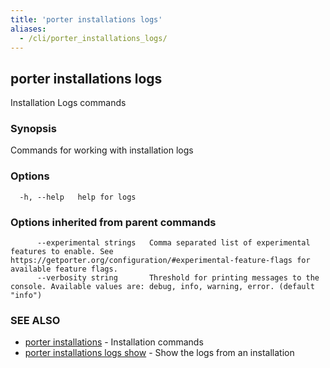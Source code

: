 ```yaml
---
title: 'porter installations logs'
aliases:
  - /cli/porter_installations_logs/
---
```


## porter installations logs

Installation Logs commands

### Synopsis

Commands for working with installation logs

### Options

```
  -h, --help   help for logs
```

### Options inherited from parent commands

```
      --experimental strings   Comma separated list of experimental features to enable. See https://getporter.org/configuration/#experimental-feature-flags for available feature flags.
      --verbosity string       Threshold for printing messages to the console. Available values are: debug, info, warning, error. (default "info")
```

### SEE ALSO

* [porter installations](/cli/porter_installations/)	 - Installation commands
* [porter installations logs show](/cli/porter_installations_logs_show/)	 - Show the logs from an installation

